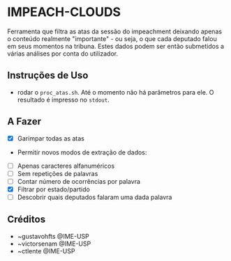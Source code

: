 # IMPEACH-CLOUDS
Ferramenta que filtra as atas da sessão do impeachment deixando apenas o conteúdo realmente "importante" - ou seja, o que cada deputado falou em seus momentos na tribuna. Estes dados podem ser então submetidos a várias análises por conta do utilizador.

## Instruções de Uso
- rodar o `proc_atas.sh`. Até o momento não há parâmetros para ele. O resultado é impresso no `stdout`.

## A Fazer
- [X] Garimpar todas as atas
- Permitir novos modos de extração de dados:
- [ ] Apenas caracteres alfanuméricos
- [ ] Sem repetições de palavras
- [ ] Contar número de ocorrências por palavra
- [X] Filtrar por estado/partido
- [ ] Descobrir quais deputados falaram uma dada palavra

## Créditos
- ~gustavohfts @IME-USP
- ~victorsenam @IME-USP
- ~ctlente     @IME-USP
